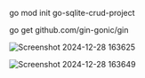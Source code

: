 go mod init go-sqlite-crud-project

go get github.com/gin-gonic/gin

![Screenshot 2024-12-28 163625](https://github.com/user-attachments/assets/a86cb606-76cc-48cf-9ba5-b1f470ca8e2f)

![Screenshot 2024-12-28 163649](https://github.com/user-attachments/assets/edcccef5-d1e7-41ed-aac2-5f12fc817331)
